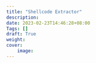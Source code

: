 ```yaml
---
title: "Shellcode Extractor"
description: 
date: 2023-02-23T14:46:28+08:00
Tags: []
draft: True
weight: 
cover: 
    image: 
---
```


